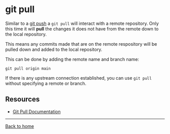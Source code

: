 # git pull

Similar to a [git push](./Push.md) a `git pull` will interact with a remote repository. 
Only this time it will **pull** the changes it does not have from the remote down to the local repository. 

This means any commits made that are on the remote respository will be pulled down and added to the local repository. 

This can be done by adding the remote name and branch name: 
```
git pull origin main
```

If there is any upstream connection established, you can use `git pull` without specifying a remote or branch. 

## Resources

- [Git Pull Documentation](https://git-scm.com/docs/git-pull)

---

[Back to home](..README.md)